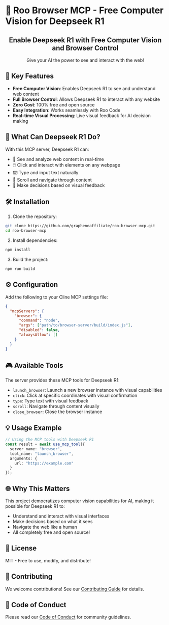 # 🤖 Roo Browser MCP - Free Computer Vision for Deepseek R1

<div align="center">
  <h2>Enable Deepseek R1 with Free Computer Vision and Browser Control</h2>
  <p>Give your AI the power to see and interact with the web!</p>
</div>

## 🌟 Key Features

- **Free Computer Vision**: Enables Deepseek R1 to see and understand web content
- **Full Browser Control**: Allows Deepseek R1 to interact with any website
- **Zero Cost**: 100% free and open source
- **Easy Integration**: Works seamlessly with Roo Code
- **Real-time Visual Processing**: Live visual feedback for AI decision making

## 🚀 What Can Deepseek R1 Do?

With this MCP server, Deepseek R1 can:
- 👀 See and analyze web content in real-time
- 🖱️ Click and interact with elements on any webpage
- ⌨️ Type and input text naturally
- 📜 Scroll and navigate through content
- 🎯 Make decisions based on visual feedback

## 🛠️ Installation

1. Clone the repository:
```bash
git clone https://github.com/grapheneaffiliate/roo-browser-mcp.git
cd roo-browser-mcp
```

2. Install dependencies:
```bash
npm install
```

3. Build the project:
```bash
npm run build
```

## ⚙️ Configuration

Add the following to your Cline MCP settings file:

```json
{
  "mcpServers": {
    "browser": {
      "command": "node",
      "args": ["path/to/browser-server/build/index.js"],
      "disabled": false,
      "alwaysAllow": []
    }
  }
}
```

## 🎮 Available Tools

The server provides these MCP tools for Deepseek R1:

- `launch_browser`: Launch a new browser instance with visual capabilities
- `click`: Click at specific coordinates with visual confirmation
- `type`: Type text with visual feedback
- `scroll`: Navigate through content visually
- `close_browser`: Close the browser instance

## 💡 Usage Example

```typescript
// Using the MCP tools with Deepseek R1
const result = await use_mcp_tool({
  server_name: "browser",
  tool_name: "launch_browser",
  arguments: {
    url: "https://example.com"
  }
});
```

## 🌐 Why This Matters

This project democratizes computer vision capabilities for AI, making it possible for Deepseek R1 to:
- Understand and interact with visual interfaces
- Make decisions based on what it sees
- Navigate the web like a human
- All completely free and open source!

## 📄 License

MIT - Free to use, modify, and distribute!

## 🤝 Contributing

We welcome contributions! See our [Contributing Guide](CONTRIBUTING.md) for details.

## 📜 Code of Conduct

Please read our [Code of Conduct](CODE_OF_CONDUCT.md) for community guidelines.